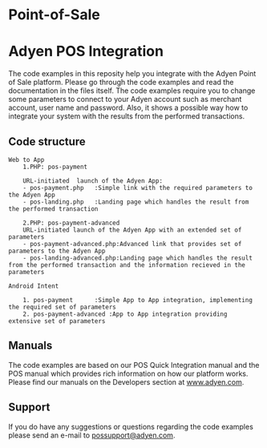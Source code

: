 # Point-of-Sale
Adyen POS Integration
==============
The code examples in this reposity help you integrate with the Adyen Point of Sale platform. 
Please go through the code examples and read the documentation in the files itself. 
The code examples require you to change some parameters to connect to your Adyen account 
such as merchant account, user name and password. Also, it shows a possible way how to integrate
your system with the results from the performed transactions. 

## Code structure
```
Web to App
	1.PHP: pos-payment
	
	URL-initiated  launch of the Adyen App:
  	- pos-payment.php	:Simple link with the required parameters to the Adyen App
  	- pos-landing.php	:Landing page which handles the result from the performed transaction

	2.PHP: pos-payment-advanced
	URL-initiated launch of the Adyen App with an extended set of parameters
	- pos-payment-advanced.php:Advanced link that provides set of parameters to the Adyen App
  	- pos-landing-advanced.php:Landing page which handles the result from the performed transaction and the information recieved in the parameters

Android Intent 

  	1. pos-payment		:Simple App to App integration, implementing the required set of parameters
  	2. pos-payment-advanced	:App to App integration providing extensive set of parameters
```
## Manuals
The code examples are based on our POS Quick Integration manual and the POS manual which provides rich information on how our platform works. 
Please find our manuals on the Developers section at www.adyen.com. 

## Support
If you do have any suggestions or questions regarding the code examples please send an e-mail to possupport@adyen.com.
